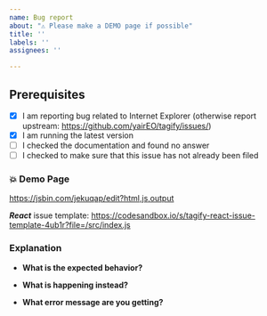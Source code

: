 ```yaml
---
name: Bug report
about: "⚠️ Please make a DEMO page if possible"
title: ''
labels: ''
assignees: ''

---
```


## Prerequisites

- [x] I am reporting bug related to Internet Explorer (otherwise report upstream: https://github.com/yairEO/tagify/issues/)
- [x] I am running the latest version
- [ ] I checked the documentation and found no answer
- [ ] I checked to make sure that this issue has not already been filed

### 💥 Demo Page
<!--- JSBIN issue template -->
<!--- ❗ If possible, clone & modify the below template to reproduce your issue -->
https://jsbin.com/jekuqap/edit?html,js,output

***React*** issue template:
https://codesandbox.io/s/tagify-react-issue-template-4ub1r?file=/src/index.js

### Explanation

- **What is the expected behavior?**

- **What is happening instead?**

- **What error message are you getting?**
